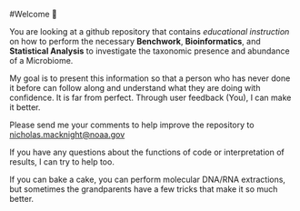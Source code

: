 
#Welcome :microbe:	

You are looking at a github repository that contains _educational instruction_ on how to perform the necessary **Benchwork**, **Bioinformatics**, and **Statistical Analysis** to investigate the taxonomic presence and abundance of a Microbiome.

My goal is to present this information so that a person who has never done it before can follow along and understand what they are doing with confidence. It is far from perfect. Through user feedback (You), I can make it better.

Please send me your comments to help improve the repository to nicholas.macknight@noaa.gov

If you have any questions about the functions of code or interpretation of results, I can try to help too. 

If you can bake a cake, you can perform molecular DNA/RNA extractions, but sometimes the grandparents have a few tricks that make it so much better. 
